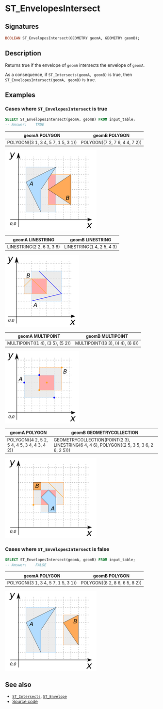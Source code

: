 # ST_EnvelopesIntersect

## Signatures

```sql
BOOLEAN ST_EnvelopesIntersect(GEOMETRY geomA, GEOMETRY geomB);
```

## Description

Returns true if the envelope of `geomA` intersects the envelope of `geomA`.

As a consequence, if `ST_Intersects(geomA, geomB)` is true, then
`ST_EnvelopesIntersect(geomA, geomB)` is true.

<!-- This function does not seem to be SFS. Is it SQL-MM? -->

## Examples

### Cases where `ST_EnvelopesIntersect` is true

```sql
SELECT ST_EnvelopesIntersect(geomA, geomB) FROM input_table;
-- Answer:    TRUE
```

| geomA POLYGON | geomB POLYGON |
| ----|---- |
| POLYGON((3 1, 3 4, 5 7, 1 5, 3 1))  | POLYGON((7 2, 7 6, 4 4, 7 2))  |

![](./ST_EnvelopesIntersect_1.png)

| geomA LINESTRING | geomB LINESTRING |
| ----|---- |
| LINESTRING(2 2, 6 3, 3 6)  | LINESTRING(1 4, 2 5, 4 3)  |

![](./ST_EnvelopesIntersect_2.png)

| geomA MULTIPOINT | geomB MULTIPOINT |
| ----|---- |
| MULTIPOINT((1 4), (3 5), (5 2))  | MULTIPOINT((3 3), (4 4), (6 6))  |

![](./ST_EnvelopesIntersect_3.png)

| geomA POLYGON | geomB GEOMETRYCOLLECTION |
| ----|---- |
| POLYGON((4 2, 5 2, 5 4, 4 5, 3 4, 4 3, 4 2))  | GEOMETRYCOLLECTION(POINT(2 3), LINESTRING(6 4, 4 6), POLYGON((2 5, 3 5, 3 6, 2 6, 2 5)))  |

![](./ST_EnvelopesIntersect_4.png)

### Cases where `ST_EnvelopesIntersect` is false

```sql
SELECT ST_EnvelopesIntersect(geomA, geomB) FROM input_table;
-- Answer:    FALSE
```

| geomA POLYGON | geomB POLYGON |
| ----|---- |
| POLYGON((3 1, 3 4, 5 7, 1 5, 3 1))  | POLYGON((8 2, 8 6, 6 5, 8 2))  |

![](./ST_EnvelopesIntersect_5.png)

## See also

* [`ST_Intersects`](../ST_Intersects), [`ST_Envelope`](../ST_Envelope)
* <a href="https://github.com/orbisgis/h2gis/blob/master/h2gis-functions/src/main/java/org/h2gis/functions/spatial/predicates/ST_EnvelopesIntersect.java" target="_blank">Source code</a>

